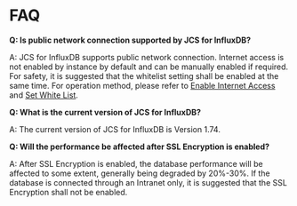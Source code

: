 # FAQ

**Q: Is public network connection supported by JCS for InfluxDB?**

A: JCS for InfluxDB supports public network connection. Internet access is not enabled by instance by default and can be manually enabled if required. For safety, it is suggested that the whitelist setting shall be enabled at the same time. For operation method, please refer to [Enable Internet Access](../Operation-Guide/Instance-Management/Internet-access.md) and [Set White List](../Getting-Started/Set-Whitelist.md).

**Q: What is the current version of JCS for InfluxDB?**

A: The current version of JCS for InfluxDB is Version 1.74.

**Q: Will the performance be affected after SSL Encryption is enabled?**

A: After SSL Encryption is enabled, the database performance will be affected to some extent, generally being degraded by 20%-30%. If the database is connected through an Intranet only, it is suggested that the SSL Encryption shall not be enabled.

